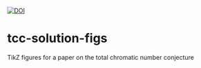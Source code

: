 [![DOI](https://zenodo.org/badge/767707652.svg)](https://zenodo.org/doi/10.5281/zenodo.10789020)

# tcc-solution-figs
TikZ figures for a paper on the total chromatic number conjecture
